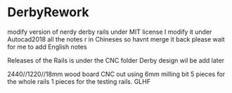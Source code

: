 # DerbyRework
modify version of nerdy derby rails under MIT license
I modify it under Autocad2018
all the notes r in Chineses so havnt merge it back
please wait for me to add English notes

Releases of the Rails is under the CNC folder
Derby design wil be add later


2440//1220//18mm wood board
CNC out using 6mm milling bit
5 pieces for the whole rails
1 pieces for the testing rails.
GLHF
